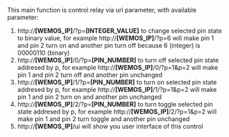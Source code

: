 This main function is control relay via url parameter, with available parameter:

1. http://**[WEMOS_IP]**/?p=**[INTEGER_VALUE]** to change selected pin state to binary value, for example http://**[WEMOS_IP]**/?p=6 will make pin 1 and pin 2 turn on and another pin turn off because 6 (integer) is 00000110 (binary)
2. http://**[WEMOS_IP]**/0/?p=**[PIN_NUMBER]** to turn off selected pin state addresed by p, for example http://**[WEMOS_IP]**/0/?p=1&p=2 will make pin 1 and pin 2 turn off and another pin unchanged
3. http://**[WEMOS_IP]**/1/?p=**[PIN_NUMBER]** to turn on selected pin state addresed by p, for example http://**[WEMOS_IP]**/1/?p=1&p=2 will make pin 1 and pin 2 turn on and another pin unchanged
4. http://**[WEMOS_IP]**/2/?p=**[PIN_NUMBER]** to turn toggle selected pin state addresed by p, for example http://**[WEMOS_IP]**/2/?p=1&p=2 will make pin 1 and pin 2 turn toggle and another pin unchanged
5. http://**[WEMOS_IP]**/ui will show you user interface of this control

